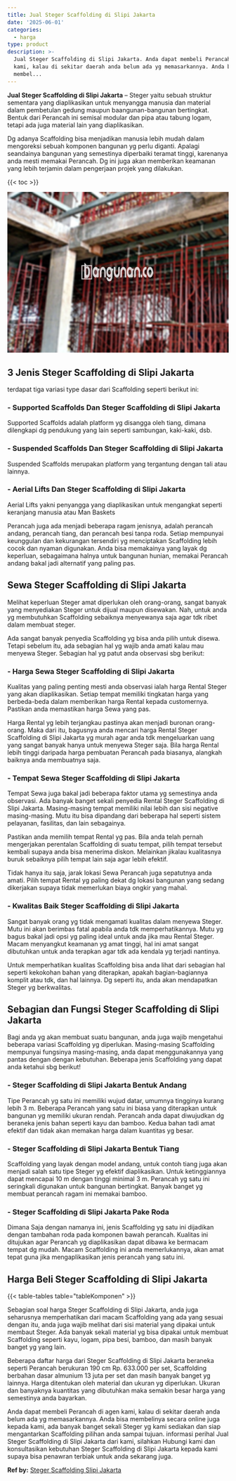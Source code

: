 ```yaml
---
title: Jual Steger Scaffolding di Slipi Jakarta
date: '2025-06-01'
categories:
  - harga
type: product
description: >-
  Jual Steger Scaffolding di Slipi Jakarta. Anda dapat membeli Perancah di agen
  kami, kalau di sekitar daerah anda belum ada yg memasarkannya. Anda bisa
  membel...
---
```


**Jual Steger Scaffolding di Slipi Jakarta** – Steger yaitu sebuah struktur sementara yang diaplikasikan untuk menyangga manusia dan material dalam pembetulan gedung maupun baangunan-bangunan bertingkat. Bentuk dari Perancah ini semisal modular dan pipa atau tabung logam, tetapi ada juga material lain yang diaplikasikan.

Dg adanya Scaffolding bisa menjadikan manusia lebih mudah dalam mengoreksi sebuah komponen bangunan yg perlu diganti. Apalagi seandainya bangunan yang semestinya diperbaiki teramat tinggi, karenanya anda mesti memakai Perancah. Dg ini juga akan memberikan keamanan yang lebih terjamin dalam pengerjaan projek yang dilakukan.

{{< toc >}}

![Jual Steger Scaffolding di Slipi Jakarta](/images/sewa-scaffolding-steger-17.png)

## 3 Jenis Steger Scaffolding di Slipi Jakarta

terdapat tiga variasi type dasar dari Scaffolding seperti berikut ini:

### \- Supported Scaffolds Dan Steger Scaffolding di Slipi Jakarta

Supported Scaffolds adalah platform yg disangga oleh tiang, dimana dilengkapi dg pendukung yang lain seperti sambungan, kaki-kaki, dsb.

### \- Suspended Scaffolds Dan Steger Scaffolding di Slipi Jakarta

Suspended Scaffolds merupakan platform yang tergantung dengan tali atau lainnya.

### \- Aerial Lifts Dan Steger Scaffolding di Slipi Jakarta

Aerial Lifts yakni penyangga yang diaplikasikan untuk mengangkat seperti keranjang manusia atau Man Baskets

Perancah juga ada menjadi beberapa ragam jenisnya, adalah perancah andang, perancah tiang, dan perancah besi tanpa roda. Setiap mempunyai keunggulan dan kekurangan tersendiri yg menciptakan Scaffolding lebih cocok dan nyaman digunakan. Anda bisa memakainya yang layak dg keperluan, sebagaimana halnya untuk bangunan hunian, memakai Perancah andang bakal jadi alternatif yang paling pas.

## Sewa Steger Scaffolding di Slipi Jakarta

Melihat keperluan Steger amat diperlukan oleh orang-orang, sangat banyak yang menyediakan Steger untuk dijual maupun disewakan. Nah, untuk anda yg membutuhkan Scaffolding sebaiknya menyewanya saja agar tdk ribet dalam membuat steger.

Ada sangat banyak penyedia Scaffolding yg bisa anda pilih untuk disewa. Tetapi sebelum itu, ada sebagian hal yg wajib anda amati kalau mau menyewa Steger. Sebagian hal yg patut anda observasi sbg berikut:

### \- Harga Sewa Steger Scaffolding di Slipi Jakarta

Kualitas yang paling penting mesti anda observasi ialah harga Rental Steger yang akan diaplikasikan. Setiap tempat memiliki tingkatan harga yang berbeda-beda dalam memberikan harga Rental kepada customernya. Pastikan anda memastikan harga Sewa yang pas.

Harga Rental yg lebih terjangkau pastinya akan menjadi buronan orang-orang. Maka dari itu, bagusnya anda mencari harga Rental Steger Scaffolding di Slipi Jakarta yg murah agar anda tdk mengeluarkan uang yang sangat banyak hanya untuk menyewa Steger saja. Bila harga Rental lebih tinggi daripada harga pembuatan Perancah pada biasanya, alangkah baiknya anda membuatnya saja.

### \- Tempat Sewa Steger Scaffolding di Slipi Jakarta

Tempat Sewa juga bakal jadi beberapa faktor utama yg semestinya anda observasi. Ada banyak banget sekali penyedia Rental Steger Scaffolding di Slipi Jakarta. Masing-masing tempat memiliki nilai lebih dan sisi negative masing-masing. Mutu itu bisa dipandang dari beberapa hal seperti sistem pelayanan, fasilitas, dan lain sebagainya.

Pastikan anda memilih tempat Rental yg pas. Bila anda telah pernah mengerjakan perentalan Scaffolding di suatu tempat, pilih tempat tersebut kembali supaya anda bisa menerima diskon. Melainkan jikalau kualitasnya buruk sebaiknya pilih tempat lain saja agar lebih efektif.

Tidak hanya itu saja, jarak lokasi Sewa Perancah juga sepatutnya anda amati. Pilih tempat Rental yg paling dekat dg lokasi bangunan yang sedang dikerjakan supaya tidak memerlukan biaya ongkir yang mahal.

### \- Kwalitas Baik Steger Scaffolding di Slipi Jakarta

Sangat banyak orang yg tidak mengamati kualitas dalam menyewa Steger. Mutu ini akan berimbas fatal apabila anda tdk memperhatikannya. Mutu yg bagus bakal jadi opsi yg paling ideal untuk anda jika mau Rental Steger. Macam menyangkut keamanan yg amat tinggi, hal ini amat sangat dibutuhkan untuk anda terapkan agar tdk ada kendala yg terjadi nantinya.

Untuk memperhatikan kualitas Scaffolding bisa anda lihat dari sebagian hal seperti kekokohan bahan yang diterapkan, apakah bagian-bagiannya komplit atau tdk, dan hal lainnya. Dg seperti itu, anda akan mendapatkan Steger yg berkwalitas.

## Sebagian dan Fungsi Steger Scaffolding di Slipi Jakarta

Bagi anda yg akan membuat suatu bangunan, anda juga wajib mengetahui beberapa variasi Scaffolding yg diperlukan. Masing-masing Scaffolding mempunyai fungsinya masing-masing, anda dapat menggunakannya yang pantas dengan dengan kebutuhan. Beberapa jenis Scaffolding yang dapat anda ketahui sbg berikut!

### \- Steger Scaffolding di Slipi Jakarta Bentuk Andang

Tipe Perancah yg satu ini memiliki wujud datar, umumnya tingginya kurang lebih 3 m. Beberapa Perancah yang satu ini biasa yang diterapkan untuk bangunan yg memiliki ukuran rendah. Perancah anda dapat diwujudkan dg beraneka jenis bahan seperti kayu dan bamboo. Kedua bahan tadi amat efektif dan tidak akan memakan harga dalam kuantitas yg besar.

### \- Steger Scaffolding di Slipi Jakarta Bentuk Tiang

Scaffolding yang layak dengan model andang, untuk contoh tiang juga akan menjadi salah satu tipe Steger yg efektif diaplikasikan. Untuk ketinggiannya dapat mencapai 10 m dengan tinggi minimal 3 m. Perancah yg satu ini seringkali digunakan untuk bangunan bertingkat. Banyak banget yg membuat perancah ragam ini memakai bamboo.

### \- Steger Scaffolding di Slipi Jakarta Pake Roda

Dimana Saja dengan namanya ini, jenis Scaffolding yg satu ini dijadikan dengan tambahan roda pada komponen bawah perancah. Kualitas ini ditujukan agar Perancah yg diaplikasikan dapat dibawa ke bermacam tempat dg mudah. Macam Scaffolding ini anda memerlukannya, akan amat tepat guna jika mengaplikasikan jenis perancah yang satu ini.

## Harga Beli Steger Scaffolding di Slipi Jakarta

{{< table-tables table="tableKomponen" >}}

Sebagian soal harga Steger Scaffolding di Slipi Jakarta, anda juga seharusnya memperhatikan dari macam Scaffolding yang ada yang sesuai dengan itu, anda juga wajib melihat dari sisi material yang dipakai untuk membaut Steger. Ada banyak sekali material yg bisa dipakai untuk membuat Scaffolding seperti kayu, logam, pipa besi, bamboo, dan masih banyak banget yg yang lain.

Beberapa daftar harga dari Steger Scaffolding di Slipi Jakarta beraneka seperti Perancah berukuran 190 cm Rp. 633.000 per set, Scaffolding berbahan dasar almunium 13 juta per set dan masih banyak banget yg lainnya. Harga ditentukan oleh material dan ukuran yg diperlukan. Ukuran dan banyaknya kuantitas yang dibutuhkan maka semakin besar harga yang semestinya anda bayarkan.

Anda dapat membeli Perancah di agen kami, kalau di sekitar daerah anda belum ada yg memasarkannya. Anda bisa membelinya secara online juga kepada kami, ada banyak banget sekali Steger yg kami sediakan dan siap mengantarkan Scaffolding pilihan anda sampai tujuan. informasi perihal Jual Steger Scaffolding di Slipi Jakarta dari kami, silahkan Hubungi kami dan konsultasikan kebutuhan Steger Scaffolding di Slipi Jakarta kepada kami supaya bisa penawran terbiak untuk anda sekarang juga.

**Ref by:** [Steger Scaffolding Slipi Jakarta](https://id.wikipedia.org/wiki/Steger)
